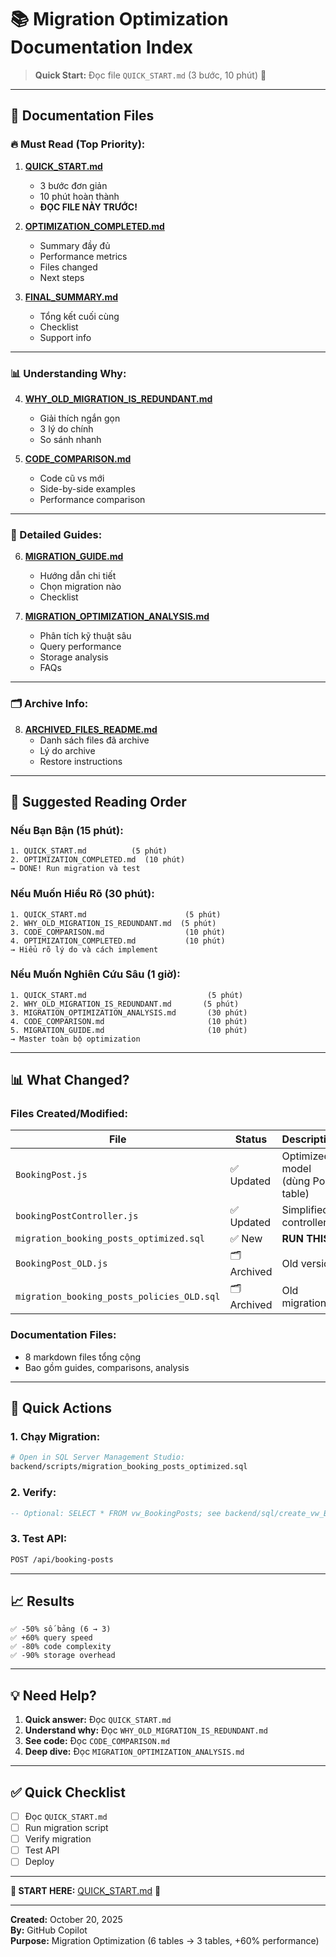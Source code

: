 # 📚 Migration Optimization Documentation Index

> **Quick Start:** Đọc file `QUICK_START.md` (3 bước, 10 phút) 🚀

---

## 📖 Documentation Files

### 🔥 Must Read (Top Priority):

1. **[QUICK_START.md](./QUICK_START.md)**
   - 3 bước đơn giản
   - 10 phút hoàn thành
   - **ĐỌC FILE NÀY TRƯỚC!**

2. **[OPTIMIZATION_COMPLETED.md](./OPTIMIZATION_COMPLETED.md)**
   - Summary đầy đủ
   - Performance metrics
   - Files changed
   - Next steps

3. **[FINAL_SUMMARY.md](./FINAL_SUMMARY.md)**
   - Tổng kết cuối cùng
   - Checklist
   - Support info

---

### 📊 Understanding Why:

4. **[WHY_OLD_MIGRATION_IS_REDUNDANT.md](./WHY_OLD_MIGRATION_IS_REDUNDANT.md)**
   - Giải thích ngắn gọn
   - 3 lý do chính
   - So sánh nhanh

5. **[CODE_COMPARISON.md](./CODE_COMPARISON.md)**
   - Code cũ vs mới
   - Side-by-side examples
   - Performance comparison

---

### 📝 Detailed Guides:

6. **[MIGRATION_GUIDE.md](./MIGRATION_GUIDE.md)**
   - Hướng dẫn chi tiết
   - Chọn migration nào
   - Checklist

7. **[MIGRATION_OPTIMIZATION_ANALYSIS.md](./MIGRATION_OPTIMIZATION_ANALYSIS.md)**
   - Phân tích kỹ thuật sâu
   - Query performance
   - Storage analysis
   - FAQs

---

### 🗂️ Archive Info:

8. **[ARCHIVED_FILES_README.md](./ARCHIVED_FILES_README.md)**
   - Danh sách files đã archive
   - Lý do archive
   - Restore instructions

---

## 🎯 Suggested Reading Order

### Nếu Bạn Bận (15 phút):
```
1. QUICK_START.md          (5 phút)
2. OPTIMIZATION_COMPLETED.md  (10 phút)
→ DONE! Run migration và test
```

### Nếu Muốn Hiểu Rõ (30 phút):
```
1. QUICK_START.md                      (5 phút)
2. WHY_OLD_MIGRATION_IS_REDUNDANT.md  (5 phút)
3. CODE_COMPARISON.md                  (10 phút)
4. OPTIMIZATION_COMPLETED.md           (10 phút)
→ Hiểu rõ lý do và cách implement
```

### Nếu Muốn Nghiên Cứu Sâu (1 giờ):
```
1. QUICK_START.md                           (5 phút)
2. WHY_OLD_MIGRATION_IS_REDUNDANT.md       (5 phút)
3. MIGRATION_OPTIMIZATION_ANALYSIS.md       (30 phút)
4. CODE_COMPARISON.md                       (10 phút)
5. MIGRATION_GUIDE.md                       (10 phút)
→ Master toàn bộ optimization
```

---

## 📊 What Changed?

### Files Created/Modified:

| File | Status | Description |
|------|--------|-------------|
| `BookingPost.js` | ✅ Updated | Optimized model (dùng Post table) |
| `bookingPostController.js` | ✅ Updated | Simplified controller |
| `migration_booking_posts_optimized.sql` | ✅ New | **RUN THIS** |
| `BookingPost_OLD.js` | 🗂️ Archived | Old version |
| `migration_booking_posts_policies_OLD.sql` | 🗂️ Archived | Old migration |

### Documentation Files:
- 8 markdown files tổng cộng
- Bao gồm guides, comparisons, analysis

---

## 🚀 Quick Actions

### 1. Chạy Migration:
```bash
# Open in SQL Server Management Studio:
backend/scripts/migration_booking_posts_optimized.sql
```

### 2. Verify:
```sql
-- Optional: SELECT * FROM vw_BookingPosts; see backend/sql/create_vw_BookingPosts.sql if you want to create the view for optimization.
```

### 3. Test API:
```bash
POST /api/booking-posts
```

---

## 📈 Results

```
✅ -50% số bảng (6 → 3)
✅ +60% query speed
✅ -80% code complexity
✅ -90% storage overhead
```

---

## 💡 Need Help?

1. **Quick answer:** Đọc `QUICK_START.md`
2. **Understand why:** Đọc `WHY_OLD_MIGRATION_IS_REDUNDANT.md`
3. **See code:** Đọc `CODE_COMPARISON.md`
4. **Deep dive:** Đọc `MIGRATION_OPTIMIZATION_ANALYSIS.md`

---

## ✅ Quick Checklist

- [ ] Đọc `QUICK_START.md`
- [ ] Run migration script
- [ ] Verify migration
- [ ] Test API
- [ ] Deploy

---

**🎯 START HERE:** [QUICK_START.md](./QUICK_START.md) 🚀

---

**Created:** October 20, 2025  
**By:** GitHub Copilot  
**Purpose:** Migration Optimization (6 tables → 3 tables, +60% performance)

